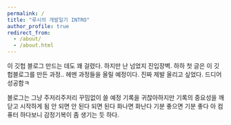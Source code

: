 ```yaml
---
permalink: /
title: "루시의 개발일기 INTRO"
author_profile: true
redirect_from: 
  - /about/
  - /about.html
---
```


이 깃헙 블로그 만드는 데도 꽤 걸렸다.
하지만 난 넘었지 진입장벽. 하하
첫 글은 이 깃헙블로그를 만든 과정.. 헤멘 과정들을 올릴 예정이다.
진짜 제발 올리고 싶었다. 드디어 성공함ㅋ

블로그는 그냥 주저리주저리 꾸밈없이 쓸 예정
기록을 귀찮아하지만 기록의 중요성을 깨닫고 시작하게 됨
안 되면 안 된다 되면 된다 화나면 화난다 기분 좋으면 기분 좋다
아 컴퓨터 하다보니 감정기복이 좀 생기는 듯 하다.
